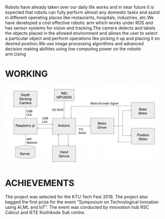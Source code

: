 
Robots have already taken over our daily life works and in near future it is expected that robots can fully perform almost any domestic tasks and assist in different operating places like restaurants, hospitals, industries ,etc.We have developed a cost effective robotic arm which works under ROS and has sensor systems for vision and tracking.The camera detects and labels the objects placed in the allowed environment and allows the user to select a particular object and perform operations like picking it up and placing it on desired
position.We use image processing algorithms and advanced decision making abilities using low computing power on the robotic arm.Using




# WORKING




![](hand.png)


# ACHIEVEMENTS
The project was selected for the KTU Tech Fest 2018. The project also bagged the first prize for the event "Symposium on Technological Innoation using AI,ML and IoT". The event was conducted by innovation hub RSC Calicut and IETE Kozhikode Sub centre.


